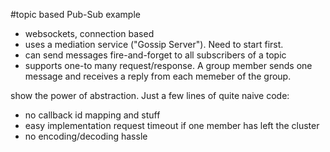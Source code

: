 #topic based Pub-Sub example 

* websockets, connection based
* uses a mediation service ("Gossip Server"). Need to start first.
* can send messages fire-and-forget to all subscribers of a topic
* supports one-to many request/response. A group member sends one message and receives a reply from each memeber of the group.

show the power of abstraction. Just a few lines of quite naive code:
* no callback id mapping and stuff
* easy implementation request timeout if one member has left the cluster
* no encoding/decoding hassle
